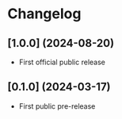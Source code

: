 # Changelog

## [1.0.0] (2024-08-20)

- First official public release

## [0.1.0] (2024-03-17)

- First public pre-release
